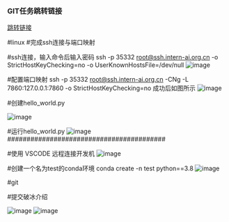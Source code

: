 ### **GIT任务跳转链接**
[跳转链接](https://github.com/InternLM/Tutorial)


#linux
#完成ssh连接与端口映射

#ssh连接，输入命令后输入密码
ssh -p 35332 root@ssh.intern-ai.org.cn -o StrictHostKeyChecking=no -o UserKnownHostsFile=/dev/null
![image](https://github.com/user-attachments/assets/ad297a33-5d12-47c7-8cb4-36e310c07dcc)

#配置端口映射
ssh -p 35332 root@ssh.intern-ai.org.cn -CNg -L 7860:127.0.0.1:7860 -o StrictHostKeyChecking=no
成功后如图所示
![image](https://github.com/user-attachments/assets/0ef1a61c-e35b-470b-9b2c-1813d1600137)

#创建hello_world.py

![image](https://github.com/user-attachments/assets/36e942b7-a275-4e4d-aac4-6b57a5a0142f)

#运行hello_world.py
![image](https://github.com/user-attachments/assets/a98ee260-0712-4198-8c48-8d85f61c47ac)
#########################################

#使用 VSCODE 远程连接开发机
![image](https://github.com/user-attachments/assets/b958809a-8246-42f4-a104-840bfae5cfa6)

#创建一个名为test的conda环境
conda create -n test python==3.8
![image](https://github.com/user-attachments/assets/a2936a95-cc10-4c68-a4d3-e1e659e582fd)



#git

#提交破冰介绍

![image](https://github.com/user-attachments/assets/5605ff6d-bdd9-42d2-88ee-2819bbc93f20)
![image](https://github.com/user-attachments/assets/2b87236a-badd-4656-98bc-bbaa68debf9f)




